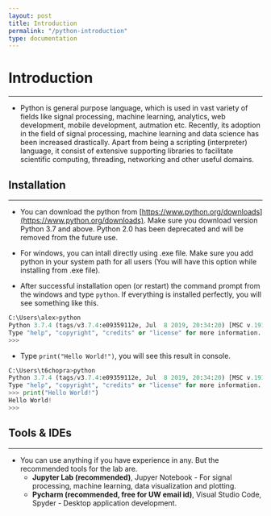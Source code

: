 ```yaml
---
layout: post
title: Introduction
permalink: "/python-introduction"
type: documentation
---
```


# Introduction

---

-   Python is general purpose language, which is used in vast variety of fields like signal processing, machine learning, analytics, web development, mobile development, autmation etc. Recently, its adoption in the field of signal processing, machine learning and data science has been increased drastically. Apart from being a scripting (interpreter) language, it consist of extensive supporting libraries to facilitate scientific computing, threading, networking and other useful domains.

## Installation
---
-   You can download the python from [https://www.python.org/downloads](https://www.python.org/downloads). Make sure you download version Python 3.7 and above. Python 2.0 has been deprecated and will be removed from the future use.

-  For windows, you can intall directly using .exe file. Make sure you add python in your system path for all users (You will have this option while installing from .exe file).

-  After successful installation open (or restart) the command prompt from the windows and type `python`. If everything is installed perfectly, you will see something like this.

``` python
C:\Users\alex>python
Python 3.7.4 (tags/v3.7.4:e09359112e, Jul  8 2019, 20:34:20) [MSC v.1916 64 bit (AMD64)] on win32
Type "help", "copyright", "credits" or "license" for more information.
>>>
```
- Type `print("Hello World!")`, you will see this result in console.

``` python
C:\Users\t6chopra>python
Python 3.7.4 (tags/v3.7.4:e09359112e, Jul  8 2019, 20:34:20) [MSC v.1916 64 bit (AMD64)] on win32
Type "help", "copyright", "credits" or "license" for more information.
>>> print("Hello World!")
Hello World!
>>>
```

## Tools & IDEs
---
-  You can use anything if you have experience in any. But the recommended tools for the lab are.
    - **Jupyter Lab (recommended)**, Jupyer Notebook - For signal processing, machine learning, data visualization and plotting.
    - **Pycharm (recommended, free for UW email id)**, Visual Studio Code, Spyder - Desktop application development.